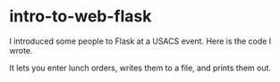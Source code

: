 intro-to-web-flask
==================

I introduced some people to Flask at a USACS event. Here is the code I wrote.

It lets you enter lunch orders, writes them to a file, and prints them out.
